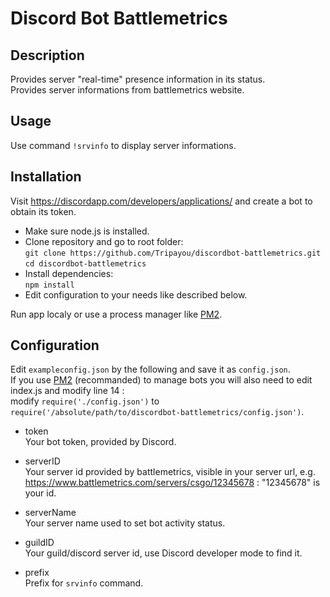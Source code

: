 # Discord Bot Battlemetrics

## Description

Provides server "real-time" presence information in its status.</br>
Provides server informations from battlemetrics website.

## Usage

Use command `!srvinfo` to display server informations.

## Installation

Visit https://discordapp.com/developers/applications/ and create a bot to obtain its token.</br>
- Make sure node.js is installed.</br>
- Clone repository and go to root folder:</br>
`git clone https://github.com/Tripayou/discordbot-battlemetrics.git`</br>
`cd discordbot-battlemetrics`</br>
- Install dependencies:</br>
`npm install`
- Edit configuration to your needs like described below.

Run app localy or use a process manager like [PM2](https://pm2.keymetrics.io/).

## Configuration

Edit `exampleconfig.json` by the following and save it as `config.json`.</br>
If you use [PM2](https://pm2.keymetrics.io/) (recommanded) to manage bots you will also need to edit index.js and modify line 14 :</br>
modify `require('./config.json')` to `require('/absolute/path/to/discordbot-battlemetrics/config.json')`.

- token</br>
Your bot token, provided by Discord.

- serverID</br>
Your server id provided by battlemetrics, visible in your server url, e.g. https://www.battlemetrics.com/servers/csgo/12345678 : "12345678" is your id.

- serverName</br>
Your server name used to set bot activity status.

- guildID</br>
Your guild/discord server id, use Discord developer mode to find it.

- prefix</br>
Prefix for `srvinfo` command.

